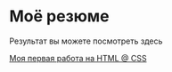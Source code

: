 # Моё резюме 

Результат вы можете посмотреть здесь 


[Моя первая работа на HTML @ CSS](https://venerhab.github.io/Resume2/)
